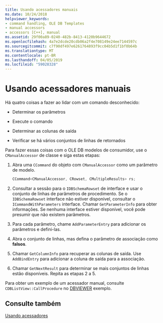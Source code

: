```yaml
---
title: Usando acessadores manuais
ms.date: 10/24/2018
helpviewer_keywords:
- command handling, OLE DB Templates
- manual accessors
- accessors [C++], manual
ms.assetid: 29f00a89-0240-482b-8413-4120b9644672
ms.openlocfilehash: 4a7e2dcde20cdb06a2f4e708149e24ee7144597c
ms.sourcegitcommit: c7f90df497e6261764893f9cc04b5d1f1bf0b64b
ms.translationtype: MT
ms.contentlocale: pt-BR
ms.lasthandoff: 04/05/2019
ms.locfileid: "59028328"
---
```

# <a name="using-manual-accessors"></a>Usando acessadores manuais

Há quatro coisas a fazer ao lidar com um comando desconhecido:

- Determinar os parâmetros

- Execute o comando

- Determinar as colunas de saída

- Verificar se há vários conjuntos de linhas de retornados

Para fazer essas coisas com o OLE DB modelos de consumidor, use o `CManualAccessor` de classe e siga estas etapas:

1. Abra uma `CCommand` do objeto com `CManualAccessor` como um parâmetro de modelo.

    ```cpp
    CCommand<CManualAccessor, CRowset, CMultipleResults> rs;
    ```

1. Consultar a sessão para o `IDBSchemaRowset` de interface e usar o conjunto de linhas de parâmetros de procedimento. Se o `IDBSchemaRowset` interface não estiver disponível, consultar o `ICommandWithParameters` interface. Chamar `GetParameterInfo` para obter informações. Se nenhuma interface estiver disponível, você pode presumir que não existem parâmetros.

1. Para cada parâmetro, chame `AddParameterEntry` para adicionar os parâmetros e defini-las.

1. Abra o conjunto de linhas, mas defina o parâmetro de associação como **falsos**.

1. Chamar `GetColumnInfo` para recuperar as colunas de saída. Use `AddBindEntry` para adicionar a coluna de saída para a associação.

1. Chamar `GetNextResult` para determinar se mais conjuntos de linhas estão disponíveis. Repita as etapas 2 a 5.

Para obter um exemplo de um acessador manual, consulte `CDBListView::CallProcedure` no [DBVIEWER](https://github.com/Microsoft/VCSamples) exemplo.

## <a name="see-also"></a>Consulte também

[Usando acessadores](../../data/oledb/using-accessors.md)